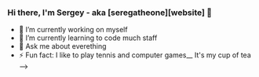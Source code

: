 ### Hi there, I'm Sergey - aka [seregatheone][website] 👋

- 🔭 I’m currently working on myself
- 🌱 I’m currently learning to code much staff
- 💬 Ask me about everething 
- ⚡ Fun fact: I like to play tennis and computer games__
              It's my cup of tea
-->
